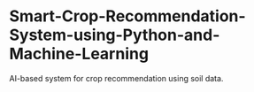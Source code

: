 # Smart-Crop-Recommendation-System-using-Python-and-Machine-Learning
AI-based system for crop recommendation using soil data.
